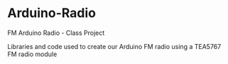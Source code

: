# Arduino-Radio
FM Arduino Radio - Class Project

Libraries and code used to create our Arduino FM radio using a TEA5767 FM radio module
